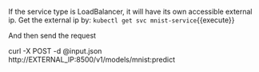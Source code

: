 If the service type is LoadBalancer, it will have its own accessible external ip. Get the external ip by:
`kubectl get svc mnist-service`{{execute}}

And then send the request

curl -X POST -d @input.json http://EXTERNAL_IP:8500/v1/models/mnist:predict
